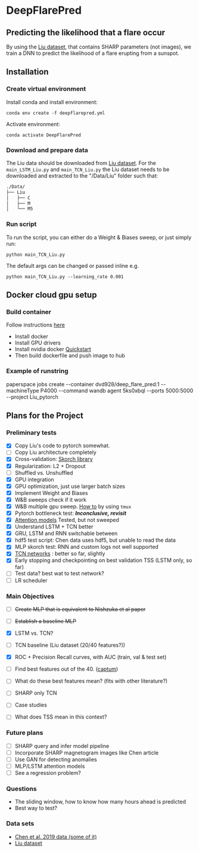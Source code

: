 # DeepFlarePred
## Predicting the likelihood that a flare occur
By using the [Liu dataset](https://github.com/JasonTLWang/LSTM-flare-prediction), that contains SHARP parameters
(not images), we train a DNN to predict the likelihood of a flare erupting from a sunspot.

## Installation
### Create virtual environment
Install conda and install environment:

```conda env create -f deepflarepred.yml```

Activate environment:

```conda activate DeepFlarePred```

### Download and prepare data
The Liu data should be downloaded from [Liu dataset](https://github.com/JasonTLWang/LSTM-flare-prediction).
For the ```main_LSTM_Liu.py``` and ```main_TCN_Liu.py``` the Liu dataset needs to be downloaded and extracted to the
 "/Data/Liu" folder such that:
 ```bash
./Data/
├── Liu
│   ├── C
│   ├── M
│   └── M5
 ```
### Run script
To run the script, you can either do a Weight & Biases sweep, or just simply run:

```python main_TCN_Liu.py```

The default args can be changed or passed inline e.g.

```python main_TCN_Liu.py --learning_rate 0.001```


## Docker cloud gpu setup
### Build container
Follow instructions [here](https://docs.paperspace.com/gradient/notebooks/notebook-containers/building-a-custom-container)
* Install docker
* Install GPU drivers 
* Install nvidia docker [Quickstart](https://github.com/NVIDIA/nvidia-docker)
* Then build dockerfile and push image to hub

### Example of runstring
paperspace jobs create --container dvd928/deep_flare_pred:1 --machineType
 P4000 --command wandb agent 5ks0xbql --ports 5000:5000 --project Liu_pytorch


## Plans for the Project
### Preliminary tests
* [x] Copy Liu's code to pytorch somewhat.
* [ ] Copy Liu architecture completely
* [x] Cross-validation: [Skorch library](https://skorch.readthedocs.io/en/stable/user/dataset.html)
* [x] Regularization: L2 + Dropout
* [ ] Shuffled vs. Unshuffled
* [x] GPU integration
* [x] GPU optimization, just use larger batch sizes
* [x] Implement Weight and Biases
* [x] W&B sweeps check if it work
* [x] W&B multiple gpu sweep. [How to](https://www.wandb.com/articles/multi-gpu-sweeps) by using ```tmux```
* [x] Pytorch bottleneck test: ***Inconclusive, revisit***
* [x] [Attention models](https://medium.com/intel-student-ambassadors/implementing-attention-models-in-pytorch-f947034b3e66)
Tested, but not sweeped
* [x] Understand LSTM + TCN better
* [x] GRU, LSTM and RNN switchable between
* [x] hdf5 test script: Chen data uses hdf5, but unable to read the data
* [x] MLP skorch test: RNN and custom logs not well supported
* [x] [TCN networks](https://github.com/locuslab/TCN) : better so far, slightly
* [x] Early stopping and checkpointing on best validation TSS (LSTM only, so far)
* [ ] Test data? best wat to test network?
* [ ] LR scheduler

### Main Objectives
* [ ] ~~Create MLP that is equivalent to Nishzuka et al paper~~
* [ ] ~~Establish a baseline MLP~~
* [x] LSTM vs. TCN?
* [ ] TCN baseline (Liu dataset (20/40 features?))
* [x] ROC + Precision Recall curves, with AUC (train, val & test set)
* [ ] Find best features out of the 40. ([captum](https://captum.ai/))
* [ ] What do these best features mean? (fits with other literature?)
* [ ] SHARP only TCN
* [ ] Case studies
* [ ] What does TSS mean in this context?



### Future plans
* [ ] SHARP query and infer model pipeline
* [ ] Incorporate SHARP magnetogram images like Chen article
* [ ] Use GAN for detecting anomalies
* [ ] MLP/LSTM attention models
* [ ] See a regression problem?

### Questions
* The sliding window, how to know how many hours ahead is predicted
* Best way to test?

### Data sets
* [Chen et al. 2019 data (some of it)](https://deepblue.lib.umich.edu/data/concern/data_sets/0r967377q?locale=en)
* [Liu dataset](https://github.com/JasonTLWang/LSTM-flare-prediction)



